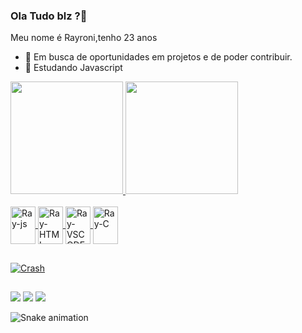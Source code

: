 ### Ola Tudo blz ?👋
Meu nome é Rayroni,tenho 23 anos

- 🔭 Em busca de oportunidades em projetos e de poder contribuir.
- 🌱 Estudando Javascript

<div>
  <a href="https://github.com/Rayroni">
<img height="180em" src="https://github-readme-stats.vercel.app/api?username=rayroni&show_icons=true$theme=dracula&include_all_commits=true&count_private=true"/>
<img height="180em" src="https://github-readme-stats.vercel.app/api/top-langs/?username=rayroni&layout=compact&langs_count=16&theme=dracula"/>
</div>
  
 <div style ="display: inline_block"><br>
 <img align="center" alt="Ray-js" height="60" width="40"    src="https://cdn.jsdelivr.net/gh/devicons/devicon/icons/javascript/javascript-original.svg" />
 <img align="center" alt="Ray-HTML" height="60" width="40"  src="https://cdn.jsdelivr.net/gh/devicons/devicon/icons/html5/html5-original.svg" />
 <img align="center"alt="Ray-VSCODE" height="60" width="40" src="https://cdn.jsdelivr.net/gh/devicons/devicon/icons/vscode/vscode-original.svg" />
 <img align="center" alt="Ray-C" height="60" width="40"     src="https://cdn.jsdelivr.net/gh/devicons/devicon/icons/c/c-original.svg" />
 
   ##
   
   <img align="center" alt="Crash"                            src="http://ift.tt/2vNoTWF"/>
  </div>

  ##
 
  <div>
  <a href="https://instagram.com/sk8_rayseiya" target="_blank"><img src="https://img.shields.io/badge/-Instagram-%23E4405F?style=for-the-badge&logo=instagram&logoColor=white" target="_blank"></a>
  <a href = "mailto:seiya.void@gmail.com"><img src="https://img.shields.io/badge/-Gmail-%23333?style=for-the-badge&logo=gmail&logoColor=white" target="_blank"></a>
  <a href="https://www.linkedin.com/in/in/rayroni-rosa-38443621b" target="_blank"><img src="https://img.shields.io/badge/-LinkedIn-%230077B5?style=for-the-badge&logo=linkedin&logoColor=white" target="_blank"></a> 
  </div>
  
  ![Snake animation](https://github.com/rayroni/rayroni/blob/output/github-contribution-grid-snake.svg)
